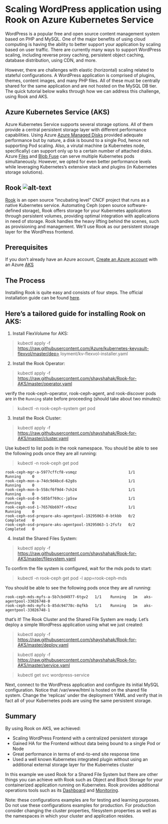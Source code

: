 # Scaling WordPress application using Rook on Azure Kubernetes Service 


WordPress is a popular free and open source content management system based on PHP and MySQL. One of the major benefits of using cloud computing is having the ability to better support your application by scaling based on user traffic. There are currently many ways to support WordPress scaling, including reverse proxy caching, persistent object caching, database distribution, using CDN, and more.

However, there are challenges with elastic (horizontal) scaling related to stateful configurations. A WordPress application is comprised of plugins, themes, content images, and many PHP files. All of these must be centrally shared for the same application and are not hosted on the MySQL DB tier. The quick tutorial below walks through how we can address this challenge, using Rook and AKS.

## Azure Kubernetes Service (AKS) 
Azure Kubernetes Service supports several storage options. All of them provide a central persistent storage layer with different performance capabilities. Using Azure [Azure Managed Disks](https://https://docs.microsoft.com/en-us/azure/aks/azure-disks-dynamic-pv) provided adequate performance but by nature, a disk is bound to a single Pod, hence not supporting Pod scaling. Also, a virutal machine (a Kubernetes node, specifically) can support only up to a certain number of attached disks. Azure [Files](https://docs.microsoft.com/en-us/azure/aks/azure-files-dynamic-pv) and [Blob Fuse](https://github.com/Azure/azure-storage-fuse) can serve multiple Kubernetes pods simultaneously. However, we opted for even better performance levels while leveraging Kubernetes’s extensive stack and plugins (in Kubernetes storage solutions).

## Rook ![alt-text](https://github.com/rook/rook/blob/master/Documentation/media/logo.png "logo")
[Rook](https://rook.io/) is an open source “incubating level” CNCF project that runs as a native Kubernetes service. Automating Ceph (open source software-defined storage), Rook offers storage for your Kubernetes applications through persistent volumes, providing optimal integration with applications in need of storage. Rook handles the heavy lifting behind the scenes, such as provisioning and management. We’ll use Rook as our persistent storage layer for the WordPress frontend.

## Prerequisites 
If you don’t already have an Azure account, [Create an Azure account](https://azure.microsoft.com/en-us/free/) with an Azure [AKS](https://docs.microsoft.com/en-us/azure/aks/kubernetes-walkthrough-portal)

## The Process 
Installing Rook is quite easy and consists of four steps. The official installation guide can be found  [here](https://rook.io/docs/rook/v0.9/ceph-quickstart.html).

## Here’s a tailored guide for installing Rook on AKS:
1.	Install FlexVolume for AKS:
> kubectl apply -f https://raw.githubusercontent.com/Azure/kubernetes-keyvault-flexvol/master/dep> loyment/kv-flexvol-installer.yaml

2.	Install the Rook Operator: 

>kubectl apply -f https://raw.githubusercontent.com/shayshahak/Rook-for-AKS/master/operator.yaml

verify the rook-ceph-operator, rook-ceph-agent, and rook-discover pods are in the `Running` state before proceeding (should take about two minutes):

> kubectl -n rook-ceph-system get pod

3.	Install the Rook Cluster:
>kubectl apply -f https://raw.githubusercontent.com/shayshahak/Rook-for-AKS/master/cluster.yaml

Use kubectl to list pods in the rook namespace. You should be able to see the following pods once they are all running:

>kubectl -n rook-ceph get pod

```NAME                                                   READY     STATUS      RESTARTS   
rook-ceph-mgr-a-5977cffcf8-vsmqz                       1/1       Running     0          
rook-ceph-mon-a-74dc9d4bcd-62g8s                       1/1       Running     0          
rook-ceph-mon-b-558cf6f9d4-7sh24                       1/1       Running     0          
rook-ceph-osd-0-585bf769cc-jp5sw                       1/1       Running     0          
rook-ceph-osd-1-76576b697f-v9zwz                       1/1       Running     0          
rook-ceph-osd-prepare-aks-agentpool-19295063-0-btkbb   0/2       Completed   0          
rook-ceph-osd-prepare-aks-agentpool-19295063-1-2fsfz   0/2       Completed   0          
```
4.	Install the Shared Files System:

>kubectl apply -f https://raw.githubusercontent.com/shayshahak/Rook-for-AKS/master/filesystem.yaml

To confirm the file system is configured, wait for the mds pods to start:

>kubectl -n rook-ceph get pod -l app=rook-ceph-mds

You should be able to see the following pods once they are all running:

```NAME                                    READY  STATUS    AGE  Node
rook-ceph-mds-myfs-a-5b7cbd4977-6tgv2   1/1    Running   1m   aks-agentpool-33026748-0
rook-ceph-mds-myfs-b-85dc94778c-8qfkb   1/1    Running   1m   aks-agentpool-33026748-1
```


that’s it! The Rook Cluster and the Shared File System are ready. Let’s deploy a simple WordPress application using what we just created:

> kubectl apply -f https://raw.githubusercontent.com/shayshahak/Rook-for-AKS/master/deploy.yaml

> kubectl apply -f https://raw.githubusercontent.com/shayshahak/Rook-for-AKS/master/service.yaml

>kubectl get svc wordpress-service

Next, connect to the WordPress application and configure its initial MySQL configuration. Notice that /var/www/html is hosted on the shared file system. Change the ‘replicas’ under the deployment YAML and verify that in fact all of your Kubernetes pods are using the same persistent storage.

## Summary
By using Rook on AKS, we achieved:
-	Scaling WordPress Frontend with a centralized persistent storage
-	Gained HA for the Frontend without data being bound to a single Pod or Node
-	Great performance in terms of end-to-end site response time
-	Used a well known Kubernetes integrated plugin without using an additional external storage layer for the Kubernetes cluster

In this example we used Rook for a Shared File System but there are other things you can achieve with Rook such as Object and Block Storage for your containerized application running on Kubernetes. Rook provides additional operations tools such as its [Dashboard](https://rook.io/docs/rook/v0.9/ceph-dashboard.html) and [Monitoring](https://rook.io/docs/rook/v0.9/ceph-monitoring.html).

Note: these configurations examples are for testing and learning purposes. Do not use these configurations examples for production. For production consider changing the cluster properties, filesystem properties as well as the namespaces in which your cluster and application resides.
